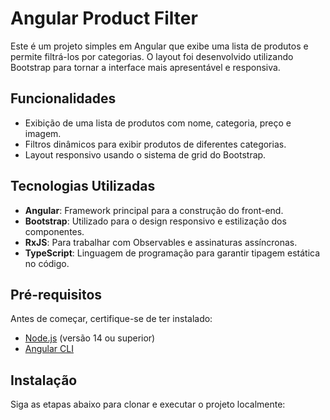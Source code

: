 # Angular Product Filter

Este é um projeto simples em Angular que exibe uma lista de produtos e permite filtrá-los por categorias. O layout foi desenvolvido utilizando Bootstrap para tornar a interface mais apresentável e responsiva.

## Funcionalidades

- Exibição de uma lista de produtos com nome, categoria, preço e imagem.
- Filtros dinâmicos para exibir produtos de diferentes categorias.
- Layout responsivo usando o sistema de grid do Bootstrap.

## Tecnologias Utilizadas

- **Angular**: Framework principal para a construção do front-end.
- **Bootstrap**: Utilizado para o design responsivo e estilização dos componentes.
- **RxJS**: Para trabalhar com Observables e assinaturas assíncronas.
- **TypeScript**: Linguagem de programação para garantir tipagem estática no código.

## Pré-requisitos

Antes de começar, certifique-se de ter instalado:

- [Node.js](https://nodejs.org/) (versão 14 ou superior)
- [Angular CLI](https://angular.io/cli)

## Instalação

Siga as etapas abaixo para clonar e executar o projeto localmente:

